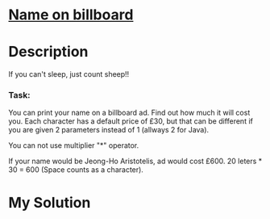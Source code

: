 # [Name on billboard](https://www.codewars.com/kata/570e8ec4127ad143660001fd)

# Description
If you can't sleep, just count sheep!!

### Task:
You can print your name on a billboard ad. Find out how much it will cost you. Each character has a default price of 
£30, but that can be different if you are given 2 parameters instead of 1 (allways 2 for Java).

You can not use multiplier "*" operator.

If your name would be Jeong-Ho Aristotelis, ad would cost £600. 20 leters * 30 = 600 (Space counts as a character).

# My Solution
```ruby

```
